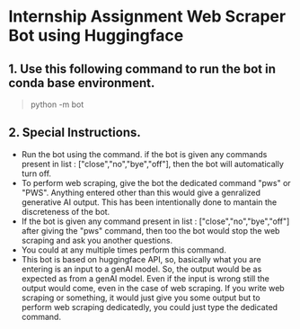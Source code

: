 # Internship Assignment Web Scraper Bot using Huggingface

## 1. Use this following command to run the bot in conda base environment.

> python -m bot

## 2. Special Instructions.
<ul>
<li>Run the bot using the command. if the bot is given any commands present in list : ["close","no","bye","off"], then the bot will automatically turn off.</li>

<li>To perform web scraping, give the bot the dedicated command "pws" or "PWS". Anything entered other than this would give a genralized generative AI output. This has been intentionally done to mantain the discreteness of the bot. </li>

<li>If the bot is given any command present in list : ["close","no","bye","off"] after giving the "pws" command, then too the bot would stop the web scraping and ask you another questions.</li>

<li>You could at any multiple times perform this command.</li>

<li>This bot is based on huggingface API, so, basically what you are entering is an input to a genAI model. So, the output would be as expected as from a genAI model. Even if the input is wrong still the output would come, even in the case of web scraping. If you write web scraping or something, it would just give you some output but to perform web scraping dedicatedly, you could just type the dedicated command.</li>
</ul>


